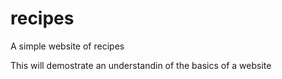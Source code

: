 # recipes
A simple website of recipes

This will demostrate an understandin of the basics of a website